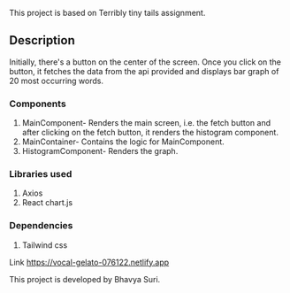 This project is based on Terribly tiny tails assignment.

## Description

Initially, there's a button on the center of the screen. Once you click on the button, it fetches the data from the api provided and displays bar graph of 20 most occurring words.

### Components

1. MainComponent- Renders the main screen, i.e. the fetch button and after clicking on the fetch button, it renders the histogram component.
2. MainContainer- Contains the logic for MainComponent.
3. HistogramComponent- Renders the graph.

### Libraries used

1. Axios
2. React chart.js

### Dependencies
1. Tailwind css

Link https://vocal-gelato-076122.netlify.app

This project is developed by Bhavya Suri.
